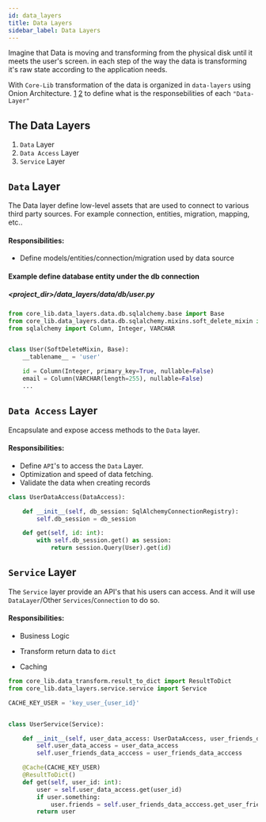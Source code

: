 ```yaml
---
id: data_layers
title: Data Layers
sidebar_label: Data Layers
---
```


Imagine that Data is moving and transforming from the physical disk until it meets the user's screen. in each step of the way the data is transforming it's raw state according to the application needs. 

With `Core-Lib`  transformation of the data is organized in `data-layers`  using Onion Architecture. [1](https://www.codeguru.com/csharp/csharp/cs_misc/designtechniques/understanding-onion-architecture.html) [2](https://www.google.com/search?sxsrf=ACYBGNT0NhYbUZLnDQbC9b6uPBqjZmjwgw%3A1579104811273&ei=KzofXuOfEO3IgwfngLPwAg&q=onion+Architecture&oq=onion+Architecture&gs_l=psy-ab.12...0.0..109691...0.0..0.0.0.......0......gws-wiz.oEYi3afxy_c&ved=0ahUKEwij4drq_4XnAhVt5OAKHWfADC4Q4dUDCAs) to define what is the responsebilities of each  `"Data-Layer"` 



## The Data Layers

1. `Data` Layer
2. `Data Access` Layer
3. `Service` Layer



## `Data` Layer

The Data layer define low-level assets that are used to connect to various third party sources. For example connection, entities, migration, mapping, etc.. 

#### Responsibilities: 

- Define models/entities/connection/migration used by data source



#### Example define database entity under the db connection

##### <project_dir>/data_layers/data/db/user.py

```python
from core_lib.data_layers.data.db.sqlalchemy.base import Base
from core_lib.data_layers.data.db.sqlalchemy.mixins.soft_delete_mixin import SoftDeleteMixin
from sqlalchemy import Column, Integer, VARCHAR


class User(SoftDeleteMixin, Base):
    __tablename__ = 'user'

    id = Column(Integer, primary_key=True, nullable=False)
    email = Column(VARCHAR(length=255), nullable=False)
    ...
```



## `Data Access` Layer

Encapsulate and expose access methods to the `Data` layer.

#### Responsibilities: 

- Define `API`'s to access the `Data` Layer.
- Optimization and speed of data fetching.
- Validate the data when creating records

```python
class UserDataAccess(DataAccess):

    def __init__(self, db_session: SqlAlchemyConnectionRegistry):
        self.db_session = db_session

    def get(self, id: int):
        with self.db_session.get() as session:
            return session.Query(User).get(id)
```



## `Service` Layer

The `Service` layer provide an API's that his users can access.  And it will use  `DataLayer`/Other `Services`/`Connection` to do so. 

#### Responsibilities: 

- Business Logic

- Transform return data to `dict`

- Caching

```python
from core_lib.data_transform.result_to_dict import ResultToDict
from core_lib.data_layers.service.service import Service

CACHE_KEY_USER = 'key_user_{user_id}'


class UserService(Service):

    def __init__(self, user_data_access: UserDataAccess, user_friends_data_acccess: UserFriendsDataAccess):
        self.user_data_access = user_data_access
        self.user_friends_data_acccess = user_friends_data_acccess

    @Cache(CACHE_KEY_USER)
    @ResultToDict() 
    def get(self, user_id: int):
        user = self.user_data_access.get(user_id)
        if user.something:
            user.friends = self.user_friends_data_acccess.get_user_friends(user_id)
        return user
```

